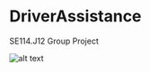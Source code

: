 # DriverAssistance
SE114.J12 Group Project

![alt text](https://lh6.googleusercontent.com/rIICAtLfKSY2gmVHpVRCwZXmxSeTPgT3GsPyzwJv2vQQAmJUitvAjV8MExfqvyuJgr76xr15BVd26fne77zz=w1920-h952-rw)
